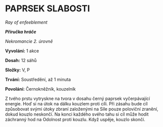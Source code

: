 # PAPRSEK SLABOSTI

*Ray of enfeeblement*

***Příručka hráče***

*Nekromancie 2. úrovně*

**Vyvolání:** 1 akce

**Dosah:** 12 sáhů

**Složky:** V, P

**Trvání:** Soustředění, až 1 minuta

**Povolání:** Černokněžník, kouzelník

Z tvého prstu vytryskne na tvora v dosahu černý paprsek vyčerpávající energie. Hoď si na útok na dálku kouzlem proti cíli. Při zásahu bude cíl způsobovat svými útoky zbraní založenými na Síle pouze poloviční zranění, dokud kouzlo neskončí. Na konci každého svého tahu si cíl může hodit záchranný hod na Odolnost proti kouzlu. Když uspěje, kouzlo skončí.
